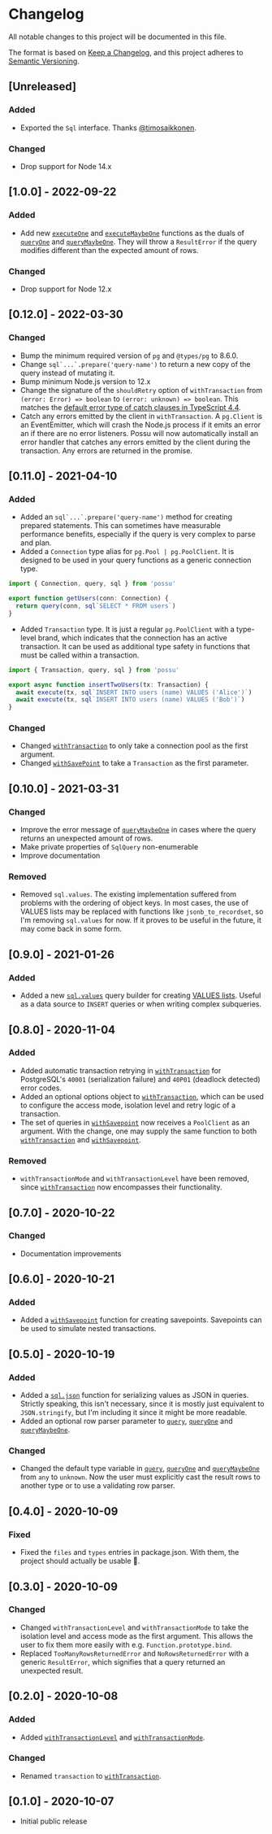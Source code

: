 # Changelog

All notable changes to this project will be documented in this file.

The format is based on [Keep a Changelog](https://keepachangelog.com/en/1.0.0/),
and this project adheres to [Semantic Versioning](https://semver.org/spec/v2.0.0.html).

## [Unreleased]

### Added

- Exported the `Sql` interface. Thanks [@timosaikkonen](https://github.com/timosaikkonen).

### Changed

- Drop support for Node 14.x

## [1.0.0] - 2022-09-22

### Added

- Add new [`executeOne`](README.md#executeone) and [`executeMaybeOne`](README.md#executeMaybeOne) functions as the duals
  of [`queryOne`](README.md#queryOne) and [`queryMaybeOne`](README.md#queryMaybeOne). They will throw a `ResultError` 
  if the query modifies different than the expected amount of rows.

### Changed

- Drop support for Node 12.x

## [0.12.0] - 2022-03-30

### Changed

- Bump the minimum required version of `pg` and `@types/pg` to 8.6.0.
- Change ``sql`...`.prepare('query-name')`` to return a new copy of the query instead of mutating it.
- Bump minimum Node.js version to 12.x
- Change the signature of the `shouldRetry` option of `withTransaction` from `(error: Error) => boolean` to
  `(error: unknown) => boolean`. This matches
  the [default error type of catch clauses in TypeScript 4.4](https://devblogs.microsoft.com/typescript/announcing-typescript-4-4/#use-unknown-catch-variables).
- Catch any errors emitted by the client in `withTransaction`. A `pg.Client` is an EventEmitter, which will crash the
  Node.js process if it emits an error an if there are no error listeners. Possu will now automatically install an error
  handler that catches any errors emitted by the client during the transaction. Any errors are returned in the promise.

## [0.11.0] - 2021-04-10

### Added

- Added an `` sql`...`.prepare('query-name') `` method for creating prepared statements. This can
  sometimes have measurable performance benefits, especially if the query is very complex to parse and plan.
- Added a `Connection` type alias for `pg.Pool | pg.PoolClient`. It is designed to be used in your query functions as
  a generic connection type.

```typescript
import { Connection, query, sql } from 'possu'

export function getUsers(conn: Connection) {
  return query(conn, sql`SELECT * FROM users`)
}
```

- Added `Transaction` type. It is just a regular `pg.PoolClient` with a type-level brand, which indicates that the
  connection has an active transaction. It can be used as additional type safety in functions that must be called within
  a transaction.

```typescript
import { Transaction, query, sql } from 'possu'

export async function insertTwoUsers(tx: Transaction) {
  await execute(tx, sql`INSERT INTO users (name) VALUES ('Alice')`)
  await execute(tx, sql`INSERT INTO users (name) VALUES ('Bob')`)
}
```

### Changed

- Changed [`withTransaction`](README.md#withtransaction) to only take a connection pool as the first argument.
- Changed [`withSavePoint`](README.me#withSavepoint) to take a `Transaction` as the first parameter.

## [0.10.0] - 2021-03-31

### Changed

- Improve the error message of [`queryMaybeOne`](README.md#queryMaybeOne) in cases where
  the query returns an unexpected amount of rows.
- Make private properties of `SqlQuery` non-enumerable
- Improve documentation

### Removed

- Removed `sql.values`. The existing implementation suffered from problems with the ordering of object keys. In most
  cases, the use of VALUES lists may be replaced with functions like `jsonb_to_recordset`, so I'm removing `sql.values`
  for now. If it proves to be useful in the future, it may come back in some form.

## [0.9.0] - 2021-01-26

### Added

- Added a new [`sql.values`](README.md#values) query builder for creating
  [VALUES lists](https://www.postgresql.org/docs/current/queries-values.html).
  Useful as a data source to `INSERT` queries or when writing complex subqueries.

## [0.8.0] - 2020-11-04

### Added

- Added automatic transaction retrying in
  [`withTransaction`](README.md#withTransaction) for PostgreSQL's `40001`
  (serialization failure) and `40P01` (deadlock detected) error codes.
- Added an optional options object to
  [`withTransaction`](README.md#withTransaction), which can be used to
  configure the access mode, isolation level and retry logic of a transaction.
- The set of queries in [`withSavepoint`](README.md#withSavepoint) now
  receives a `PoolClient` as an argument. With the change, one may supply the
  same function to both [`withTransaction`](README.md#withTransaction) and
  [`withSavepoint`](README.md#withSavepoint).

### Removed

- `withTransactionMode` and `withTransactionLevel` have been removed, since
  [`withTransaction`](README.md#withTransaction) now encompasses
  their functionality.

## [0.7.0] - 2020-10-22

### Changed

- Documentation improvements

## [0.6.0] - 2020-10-21

### Added

- Added a [`withSavepoint`](README.md#withSavepoint) function for creating
  savepoints. Savepoints can be used to simulate nested transactions.

## [0.5.0] - 2020-10-19

### Added

- Added a [`sql.json`](README.md#user-content-sqljson) function for serializing values as JSON in queries.
  Strictly speaking, this isn't necessary, since it is mostly just equivalent
  to `JSON.stringify`, but I'm including it since it might be more readable.
- Added an optional row parser parameter to [`query`](README.md#query),
  [`queryOne`](README.md#queryOne) and [`queryMaybeOne`](README.md#queryMaybeOne).

### Changed

- Changed the default type variable in [`query`](README.md#query),
  [`queryOne`](README.md#queryOne) and
  [`queryMaybeOne`](README.md#queryMaybeOne) from `any` to `unknown`. Now the
  user must explicitly cast the result rows to another type or to use a
  validating row parser.

## [0.4.0] - 2020-10-09

### Fixed

- Fixed the `files` and `types` entries in package.json. With them, the
  project should actually be usable 🙂.

## [0.3.0] - 2020-10-09

### Changed

- Changed `withTransactionLevel` and `withTransactionMode` to take the
  isolation level and access mode as the first argument. This allows the user
  to fix them more easily with e.g. `Function.prototype.bind`.
- Replaced `TooManyRowsReturnedError` and `NoRowsReturnedError` with a generic
  `ResultError`, which signifies that a query returned an unexpected result.

## [0.2.0] - 2020-10-08

### Added

- Added [`withTransactionLevel`](README.md#withTransactionLevel)
  and [`withTransactionMode`](README.md#withTransactionMode).

### Changed

- Renamed `transaction` to [`withTransaction`](README.md#withTransaction).

## [0.1.0] - 2020-10-07

- Initial public release
